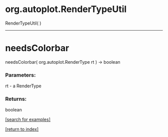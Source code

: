 # org.autoplot.RenderTypeUtil
RenderTypeUtil( )


***
<a name="needsColorbar"></a>
# needsColorbar
needsColorbar( org.autoplot.RenderType rt ) &rarr; boolean



### Parameters:
rt - a RenderType

### Returns:
boolean


<a href="https://github.com/autoplot/dev/search?q=needsColorbar&unscoped_q=needsColorbar">[search for examples]</a>

<a href="https://github.com/autoplot/documentation/blob/master/javadoc/index-all.md">[return to index]</a>

